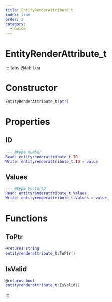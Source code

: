 ```yaml
---
title: EntityRenderAttribute_t
index: true
order: 2
category:
  - Guide
---
```


# EntityRenderAttribute_t

::: tabs
@tab Lua
# Constructor
```lua
EntityRenderAttribute_t(ptr)
```
# Properties
## ID 
```lua
--- @type number
Read: entityrenderattribute_t.ID
Write: entityrenderattribute_t.ID = value
```
## Values 
```lua
--- @type Vector4D
Read: entityrenderattribute_t.Values
Write: entityrenderattribute_t.Values = value
```
# Functions
## ToPtr
```lua
@returns string
entityrenderattribute_t:ToPtr()
```
## IsValid
```lua
@returns bool
entityrenderattribute_t:IsValid()
```

:::